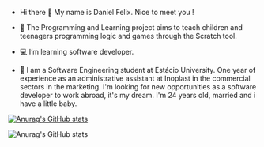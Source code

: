 - Hi there 🖖 My name is Daniel Felix. Nice to meet you !

- 💼 The Programming and Learning project aims to teach children and teenagers programming logic and games through the Scratch tool.
- 💻 I’m learning software developer.
- 💬 I am a Software Engineering student at Estácio University.
      One year of experience as an administrative assistant at Inoplast in the commercial sectors in the marketing.
      I'm looking for new opportunities as a software developer to work abroad, it's my dream.
      I'm 24 years old, married and i have a little baby.

[![Anurag's GitHub stats](https://github-readme-stats.vercel.app/api?username=devDanielFelix)](https://github.com/anuraghazra/github-readme-stats)

![Anurag's GitHub stats](https://github-readme-stats.vercel.app/api?username=devDanielFelix&show_icons=true&theme=dracula)




